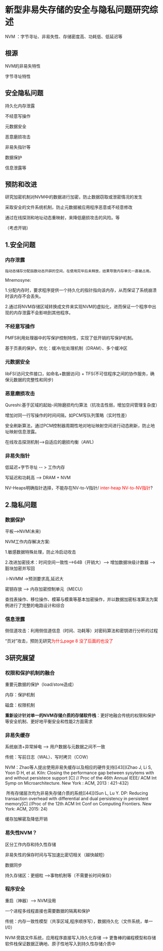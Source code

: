 # 新型非易失存储的安全与隐私问题研究综述

NVM ：字节寻址、非易失性、存储密度高、功耗低、低延迟等

## 根源

NVM的非易失特性

字节寻址特性



## 安全隐私问题

持久化内存泄露

不经意写操作

元数据安全

恶意磨损攻击

非易失指针等

数据保护

信息泄露等



## 预防和改进

研究加密机制对NVM中的数据进行加密，防止数据窃取或泄密情况的发生

采取安全的文件系统机制，防止元数据被应用程序恶意或不经意修改

通过在线探测和地址动态重映射，来降低磨损攻击的风险。等

（考虑开销）



## 1.安全问题

### 内存泄露

```
指动态储存分配函数动态开辟的空间，在使用完毕后未释放，结果导致内存单元一直被占用。
```

Mnemosyne:

1.分配内存时，要求程序提供一个持久化的指针指向该内存，从而保证了系统崩溃时该内存不会丢失。

2.通过将NVM存储区域转换成文件来实现NVM的虚拟化，进而保证一个程序中出现的内存泄露不会影响到其他程序。



### 不经意写操作

PMFS利用处理器中的写保护控制特性，实现了低开销的写保护机制。

基于页表的保护。优化：缓冲/批处理机制（DRAM）、多个缓冲区



### 元数据安全

libFS(访问文件接口，如命名+数据访问) + TFS(不可信程序之间的协作服务，确保元数据的完整性和同步)



### 恶意磨损攻击

Qureshi:基于区域的起始-间隙磨损均匀算法（抗攻击性弱，增加空间管理复杂度）

增加对同一行写操作的时间间隔，如PCM写队列策略（实时性差）

安全刷新算法，通过PCM控制器周期性地对地址映射空间进行动态刷新，防止地址映射信息泄露。

在线攻击探测机制-->自适应的磨损均衡（AWL)



### 非易失指针

低延迟+字节寻址 -- >  工作内存

写延迟和功耗高 --> DRAM + NVM



NV-Heaps明确指针选择，不能存在NV-to-V指针/ <font color='red'>inter-heap NV-to-NV指针</font>?



## 2.隐私问题

### 数据保护

平板——>NVM(未来)

NVM工作内存解决方案:

1.敏感数据特殊处理，防止冷启动攻击

2.改进加密技术：时间空间一致性-->64B（开销大）--> 增加数据块级计数器 ——> 脏块加密并写回

​							  i-NVMM ->预测要求高,延迟大

密钥存放 ——> 内存加密控制单元（MECU）

查找表操作、移位操作、模幂与模乘等基本加密操作，并以数据加密标准算法为案例进行了完整的电路设计和综合

### 信息泄露

侧信道攻击：利用侧信道信息（时间、功耗等）对密码算法和密钥进行分析的过程

“页对”攻击，预防无研究<font color = 'red'>为什么page 8 没了后面的也没了</font>

## 3研究展望

### 权限和保护机制的融合

重要元数据的保护（load/store造成）

内存：保护机制

磁盘：权限机制

**重新设计针对单一的NVM存储介质的存储软件栈**：更好地融合传统的权限和保护等安全机制、更好地平衡安全和性能2方面需求

### 非易失缓存

系统崩溃+异常掉电 --> 用户数据与元数据之间不一致

传统：写前日志（WAL）、写时拷贝（COW）

NVM：Zhao等人提出使用非易失缓存以及相应的硬件支持[[43]](Zhao J, Li S, Yoon D H, et al. Kiln: Closing the performance gap between sysytems with and without persistece support [C] // Proc of the 46th Annual IEEE/ ACM Int Symp on Microarchitecture. New York : ACM, 2013 : 421-432)

​			所有存储层次均为非易失存储介质的系统[[44]](Sun L, Lu Y. DP: Reducing transaction overhead with differential and dual persistency in persistent memory[C] //Proc of the 12th ACM Int Conf on Computing Frontiers. New York: ACM, 2015: 24)

缓存加解密及降低开销

### 易失性NVM？

区分工作内存和持久性存储

非易失性的保存时间与写加速比密切相关（越快越短）

数据同步

持久存储区：更细粒     -->事物机制等（不需要长时间保存）

### 程序安全

重启（神器）--> NVM没用

一个进程多线程直接也需要数据的隔离和保护

传统：内存一致性模型（共享区域,程序顺序写），数据持久化（文件系统，单一I/0）

NVM:旁路文件系统，应用程序直接写入持久化存储   --> 更鲁棒的编程模型和存储软件栈保证数据正确地、原子性地写入到持久性存储介质中